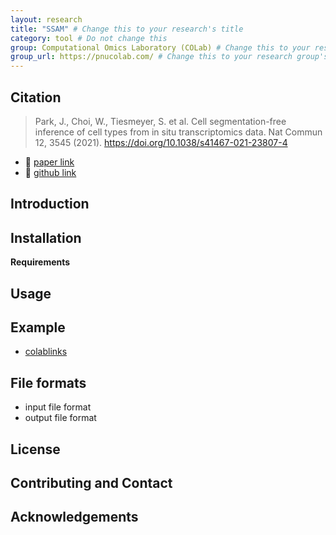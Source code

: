 ```yaml
---
layout: research
title: "SSAM" # Change this to your research's title
category: tool # Do not change this
group: Computational Omics Laboratory (COLab) # Change this to your research group
group_url: https://pnucolab.com/ # Change this to your research group's URL
---
```


## Citation

> Park, J., Choi, W., Tiesmeyer, S. et al. Cell segmentation-free inference of cell types from in situ transcriptomics data. Nat Commun 12, 3545 (2021). https://doi.org/10.1038/s41467-021-23807-4

- 🔗 [paper link](https://www.nature.com/articles/s41467-021-23807-4)
- 🔗 [github link](https://github.com/pnucolab/ssam)

## Introduction
<!-- Add a brief description of the tool, its purpose, and key features -->

## Installation
<!-- Include step-by-step installation instructions, including any dependencies -->
**Requirements**
<!-- List of hardware and software requirements -->  

## Usage
<!-- Provide basic usage instructions and common command-line arguments or functions -->

## Example
- [colablinks]()
<!-- Consider adding more detailed examples, including code snippets and expected outputs -->

## File formats
<!-- Provide more detailed specifications for input and output file formats, including any required headers or data structures -->
- input file format
- output file format

## License
<!-- Specify the license under which the tool is distributed -->

## Contributing and Contact
<!-- Guidelines for contributors and how to submit issues or pull requests -->

## Acknowledgements
<!-- Credits to collaborators, funding sources, or other relevant acknowledgements -->

